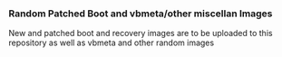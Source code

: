 ### Random Patched Boot and vbmeta/other miscellan Images
New and patched boot and recovery images are to be uploaded to this repository as well as vbmeta and other random images
